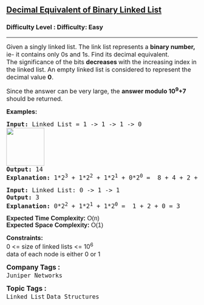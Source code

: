 <h2><a href="https://www.geeksforgeeks.org/problems/decimal-equivalent-of-binary-linked-list/1">Decimal Equivalent of Binary Linked List</a></h2><h3>Difficulty Level : Difficulty: Easy</h3><hr><div class="problems_problem_content__Xm_eO"><p><span style="font-size: 12pt;">Given a singly linked list. The link list represents a <strong>binary number, </strong>ie- it contains only&nbsp;0s and 1s. Find its decimal equivalent. <br>The significance of the bits <strong>decreases </strong>with the increasing index in the linked list. An empty linked list is considered to represent the decimal value <strong>0</strong>.&nbsp;</span></p>
<p><span style="font-size: 12pt;">Since the answer can be very large, the <strong>answer modulo 10<sup>9</sup>+7</strong> should be returned.</span></p>
<p><span style="font-size: 12pt;"><strong>Examples:</strong></span></p>
<pre><span style="font-size: 12pt;"><strong>Input: </strong>Linked List = 1 -&gt; 1 -&gt; 1 -&gt; 0<br><img src="https://media.geeksforgeeks.org/img-practice/prod/addEditProblem/700183/Web/Other/blobid0_1724049739.png" height="100"><br><strong>Output: </strong>14<strong><br></strong><strong>Explanation: </strong>1*2<sup>3</sup>&nbsp;+ 1*2<sup>2</sup>&nbsp;+&nbsp;1*2<sup>1</sup> + 0*2<sup>0</sup> =&nbsp; 8 + 4 + 2 + 0 = 14</span></pre>
<pre><span style="font-size: 12pt;"><strong>Input: </strong>Linked List: 0 -&gt; 1 -&gt; 1<br><strong>Output: </strong>3<br><strong>Explanation: </strong>0*2<sup>2</sup>&nbsp;+ 1*2<sup>1</sup> + 1*2<sup>0</sup> =&nbsp; 1 + 2 + 0 = 3</span></pre>
<p><span style="font-size: 12pt;"><span style="font-family: arial, helvetica, sans-serif;"><strong>Expected Time Complexity:</strong> O(n)<br><strong>Expected Space </strong><strong>Complexity</strong><strong>:</strong>&nbsp;O(1)</span></span></p>
<p><span style="font-size: 12pt;"><strong>Constraints:</strong></span><br style="font-size: 18px;"><span style="font-size: 12pt;">0 &lt;= size of linked lists &lt;= 10<sup>6</sup></span><br style="font-size: 18px;"><span style="font-size: 12pt;">data of each node is either 0 or 1</span></p></div><p><span style=font-size:18px><strong>Company Tags : </strong><br><code>Juniper Networks</code>&nbsp;<br><p><span style=font-size:18px><strong>Topic Tags : </strong><br><code>Linked List</code>&nbsp;<code>Data Structures</code>&nbsp;